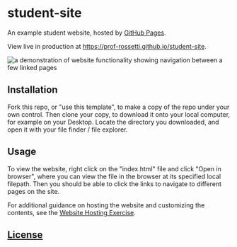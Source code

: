 # student-site

An example student website, hosted by [GitHub Pages](https://pages.github.com/).

View live in production at https://prof-rossetti.github.io/student-site.

![a demonstration of website functionality showing navigation between a few linked pages](https://raw.githubusercontent.com/SCSU-CSC-Department/201701-csc-443-01/e3ff575a3afab0f7b4a621a5246d05e51495759d/projects/personal-website/demo.gif)

## Installation

Fork this repo, or "use this template", to make a copy of the repo under your own control. Then clone your copy, to download it onto your local computer, for example on your Desktop. Locate the directory you downloaded, and open it with your file finder / file explorer.

## Usage

To view the website, right click on the "index.html" file and click "Open in browser", where you can view the file in the browser at its specified local filepath. Then you should be able to click the links to navigate to different pages on the site.

For additional guidance on hosting the website and customizing the contents, see the [Website Hosting Exercise](https://github.com/prof-rossetti/internet-technologies/blob/main/exercises/website-hosting/exercise.md).

## [License](/LICENSE)
